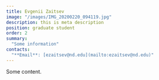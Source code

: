 ```yaml
---
title: Evgenii Zaitsev
image: "/images/IMG_20200220_094119.jpg"
description: this is meta description
position: graduate student
order: 2
summary:
  "Some information"
contacts:
  "**Email**: [ezaitsev@nd.edu](mailto:ezaitsev@nd.edu)"
---
```


Some content.
